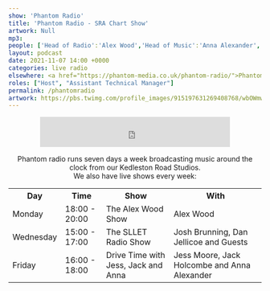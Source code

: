 ```yaml
---
show: 'Phantom Radio'
title: 'Phantom Radio - SRA Chart Show'
artwork: Null
mp3: 
people: ['Head of Radio':'Alex Wood','Head of Music':'Anna Alexander','Technical Manager':'Jack Holcombe','Assistant Technical Managers':["Josh Brunning", "Lux O'Neill-Manning"]]
layout: podcast
date: 2021-11-07 14:00 +0000
categories: live radio
elsewhere: <a href="https://phantom-media.co.uk/phantom-radio/">Phantom Media</a>
roles: ["Host", "Assistant Technical Manager"]
permalink: /phantomradio
artwork: https://pbs.twimg.com/profile_images/915197631269408768/wbOWmwcI_400x400.jpg
---
```


<div style="text-align: center; margin: 15px 0; padding: 0"><iframe style="width: 75%; height: 60px; border: 0;" src="https://player.shoutca.st/?username=phantommedia"></iframe></div>

<p style="text-align: center;">Phantom radio runs seven days a week broadcasting music around the clock from our Kedleston Road Studios.<br/>We also have live shows every week:</p>

<table>
    <tr>
        <th>Day</th>
        <th>Time</th>
        <th>Show</th>
        <th>With</th>
    </tr>
    <tr>
        <td>Monday</td>
        <td>18:00 - 20:00</td>
        <td>The Alex Wood Show</td>
        <td>Alex Wood</td>
    </tr>
    <tr>
        <td>Wednesday</td>
        <td>15:00 - 17:00</td>
        <td>The SLLET Radio Show</td>
        <td>Josh Brunning, Dan Jellicoe and Guests</td>
    </tr>
    <tr>
        <td>Friday</td>
        <td>16:00 - 18:00</td>
        <td>Drive Time with Jess, Jack and Anna</td>
        <td>Jess Moore, Jack Holcombe and Anna Alexander</td>
    </tr>
</table>
<!--<script>
function sleep(milliseconds) {
  const date = Date.now();
  let currentDate = null;
  do {
    currentDate = Date.now();
  } while (currentDate - date < milliseconds);
}
var getJSON = function(url) {
  return new Promise(function(resolve, reject) {
    var xhr = new XMLHttpRequest();
    xhr.open('get', url, true);
    xhr.responseType = 'json';
    xhr.onload = function() {
      var status = xhr.status;
      if (status == 200) {
        resolve(xhr.response);
      } else {
        reject(status);
      }
    };
    xhr.send();
  });
};
var updateData = function(url) {
    sleep(2000);
    getJSON(url).then(function(data) {
        //alert('Your Json result is:  ' + data.icestats.source.listeners); //you can comment this, i used it to debug
        result.innerText = "Current Listeners: " + data.icestats.source.listeners; //display the result in an HTML element
        console.log(data.icestats.source.listeners)
    }, function(status) { //error detection....
    console.log('Something went wrong.');
    });
}
updateData("https://phantommedia.radioca.st/status-json.xsl")
</script>
<div style="display:flex;justify-content:space-evenly;align-items:center"><div id="result" style="text-align:center; "></div><div><button onclick='updateData("https://phantommedia.radioca.st/status-json.xsl")'>Update</button></div></div>-->
